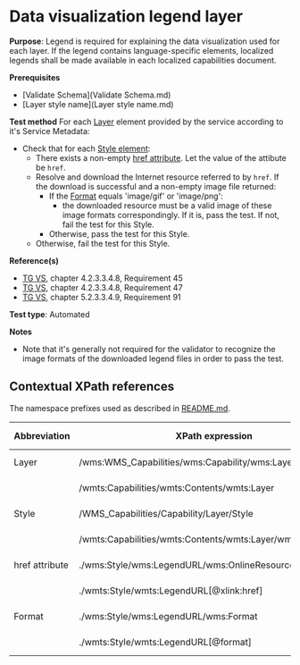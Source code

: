 # Data visualization legend layer

**Purpose**: Legend is required for explaining the data visualization used for each layer. If the legend contains language-specific elements, localized legends shall be made available in each localized capabilities document.

**Prerequisites**

* [Validate Schema](Validate Schema.md)
* [Layer style name](Layer style name.md)

**Test method**
For each [Layer](#Layer) element provided by the service according to it's Service Metadata:

* Check that for each [Style element](#Style):
  * There exists a non-empty [href attribute](#href). Let the value of the attibute be ```href```.
  * Resolve and download the Internet resource referred to by ```href```. If the download is successful and a non-empty image file returned:
    * If the [Format](#format) equals 'image/gif' or 'image/png':
      * the downloaded resource must be a valid image of these image formats correspondingly. If it is, pass the test. If not, fail the test for this Style.
    * Otherwise, pass the test for this Style.
  * Otherwise, fail the test for this Style.

**Reference(s)**

* [TG VS](../README.md#ref_TG_VS), chapter 4.2.3.3.4.8, Requirement 45
* [TG VS](../README.md#ref_TG_VS), chapter 4.2.3.3.4.8, Requirement 47
* [TG VS](../README.md#ref_TG_VS), chapter 5.2.3.3.4.9, Requirement 91

**Test type**: Automated

**Notes**

* Note that it's generally not required for the validator to recognize the image formats of the downloaded legend files in order to pass the test.

## Contextual XPath references

The namespace prefixes used as described in [README.md](README.md#namespaces).

Abbreviation                                     |  XPath expression												|  Parameter  value
------------------------------------------------ | ---------------------------------------------------------------	| ---------------------------------------------------------------
Layer <a name="Layer"></a> | /wms:WMS_Capabilities/wms:Capability/wms:Layer | ISO 19128
						   | /wmts:Capabilities/wmts:Contents/wmts:Layer | WMTS 1.0.0
Style <a name="Style"></a> | /WMS_Capabilities/Capability/Layer/Style | ISO 19128
						   | /wmts:Capabilities/wmts:Contents/wmts:Layer/wmts:Style | WMTS 1.0.0
href attribute <a name="href"></a> | ./wms:Style/wms:LegendURL/wms:OnlineResource[@xlink:href] | ISO 19128
								   | ./wmts:Style/wmts:LegendURL[@xlink:href] | WMTS 1.0.0
Format <a name="format"></a> | ./wms:Style/wms:LegendURL/wms:Format | ISO 19128
							 | ./wmts:Style/wmts:LegendURL[@format] | WMTS 1.0.0
